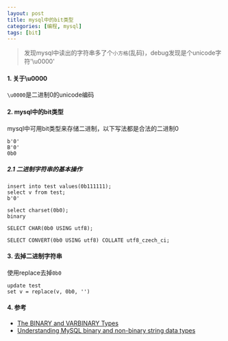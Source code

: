 ```yaml
---
layout: post
title: mysql中的bit类型
categories: [编程, mysql]
tags: [bit]
---
```


> 发现mysql中读出的字符串多了个`小方格`(乱码)，debug发现是个unicode字符'\u0000' 

#### 1. 关于\u0000

`\u0000`是二进制0的unicode编码

#### 2. mysql中的bit类型

mysql中可用bit类型来存储二进制，以下写法都是合法的二进制0

```
b'0'
B'0'
0b0
```

##### 2.1 二进制字符串的基本操作

```
insert into test values(0b111111);
select v from test;
b'0'

select charset(0b0);
binary

SELECT CHAR(0b0 USING utf8);

SELECT CONVERT(0b0 USING utf8) COLLATE utf8_czech_ci;

```

#### 3. 去掉二进制字符串

使用replace去掉`0b0`

```
update test 
set v = replace(v, 0b0, '')
```

#### 4. 参考

* [The BINARY and VARBINARY Types](https://dev.mysql.com/doc/refman/5.7/en/binary-varbinary.html)
* [Understanding MySQL binary and non-binary string data types](https://www.ovaistariq.net/understanding-mysql-binary-and-non-binary-string-data-types/)